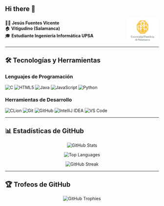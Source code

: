 ## Hi there 👋

<div style="display: flex; justify-content: space-between; align-items: center;">
  <div>
    🤵🏻 <strong>Jesús Fuentes Vicente</strong><br/>
    🏠 <strong>Vitigudino (Salamanca)</strong><br/>
    🎓 <strong>Estudiante Ingeniería Informática UPSA</strong>
  </div>
  <div>
    <img src="./assets/upsa-logo.jpg" alt="Universidad Pontificia de Salamanca" height="80" align="right"/>
  </div>
</div>

---

## 🛠️ Tecnologías y Herramientas

### Lenguajes de Programación

![C](https://img.shields.io/badge/c-%2300599C.svg?style=for-the-badge&logo=c&logoColor=white)
![HTML5](https://img.shields.io/badge/html5-%23E34F26.svg?style=for-the-badge&logo=html5&logoColor=white)
![Java](https://img.shields.io/badge/java-%23ED8B00.svg?style=for-the-badge&logo=openjdk&logoColor=white)
![JavaScript](https://img.shields.io/badge/javascript-%23323330.svg?style=for-the-badge&logo=javascript&logoColor=%23F7DF1E)
![Python](https://img.shields.io/badge/python-3670A0?style=for-the-badge&logo=python&logoColor=ffdd54)

### Herramientas de Desarrollo

![CLion](https://img.shields.io/badge/CLion-black?style=for-the-badge&logo=clion&logoColor=white)
![Git](https://img.shields.io/badge/git-%23F05033.svg?style=for-the-badge&logo=git&logoColor=white)
![GitHub](https://img.shields.io/badge/github-%23121011.svg?style=for-the-badge&logo=github&logoColor=white)
![IntelliJ IDEA](https://img.shields.io/badge/IntelliJIDEA-000000.svg?style=for-the-badge&logo=intellij-idea&logoColor=white)
![VS Code](https://img.shields.io/badge/Visual%20Studio%20Code-0078d4.svg?style=for-the-badge&logo=visual-studio-code&logoColor=white)

---

## 📊 Estadísticas de GitHub

<div align="center">
  
![GitHub Stats](https://github-readme-stats.vercel.app/api?username=JFuentesVi&show_icons=true&theme=radical&hide_border=true&count_private=true)

![Top Languages](https://github-readme-stats.vercel.app/api/top-langs/?username=JFuentesVi&layout=compact&theme=radical&hide_border=true)

![GitHub Streak](https://streak-stats.demolab.com/?user=JFuentesVi&theme=radical&hide_border=true)

</div>

---

## 🏆 Trofeos de GitHub

<div align="center">
  
![GitHub Trophies](https://github-profile-trophy.vercel.app/?username=JFuentesVi&theme=radical&no-frame=true&margin-w=15)

</div>
